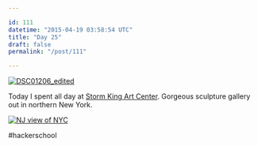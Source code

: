 ```yaml
---

id: 111
datetime: "2015-04-19 03:58:54 UTC"
title: "Day 25"
draft: false
permalink: "/post/111"

---
```


<a href="https://www.flickr.com/photos/icco/17168683686" title="DSC01206_edited by Nat Welch, on Flickr"><img src="https://farm9.staticflickr.com/8688/17168683686_cfe4c10973_c.jpg" alt="DSC01206_edited"></a>

Today I spent all day at [Storm King Art Center](http://www.stormking.org/). Gorgeous sculpture gallery out in northern New York.

<a href="https://www.flickr.com/photos/icco/16987211157" title="NJ view of NYC by Nat Welch, on Flickr"><img src="https://farm8.staticflickr.com/7705/16987211157_6846f8e2cc_h.jpg" alt="NJ view of NYC"></a>

#hackerschool

